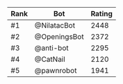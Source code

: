 Rank|Bot|Rating
---|---|---
#1|@NilatacBot|2448
#2|@OpeningsBot|2372
#3|@anti-bot|2295
#4|@CatNail|2120
#5|@pawnrobot|1941
